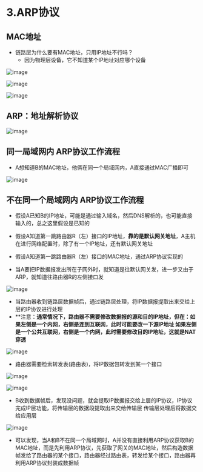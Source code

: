 # 3.ARP协议  


## MAC地址  

* 链路层为什么要有MAC地址，只用IP地址不行吗？
    * 因为物理层设备，它不知道某个IP地址对应哪个设备

![image](https://user-images.githubusercontent.com/58176267/178679891-42e1e3de-6cb9-4670-80be-58eaf9286778.png)  

![image](https://user-images.githubusercontent.com/58176267/178691219-be739072-ba1a-45fe-bc91-e98ef2697762.png)  


![image](https://user-images.githubusercontent.com/58176267/178692854-db42fd34-94f9-40a4-a099-5cc03cc7b708.png)  


## ARP：地址解析协议  

![image](https://user-images.githubusercontent.com/58176267/178693601-c8b76dbf-2015-4a7a-8a10-5a18b92bbdaa.png)  

## 同一局域网内 ARP协议工作流程  

* A想知道B的MAC地址，他俩在同一个局域网内，A直接通过MAC广播即可  

![image](https://user-images.githubusercontent.com/58176267/178917963-f34897b8-94d6-4480-b806-aac220e9b524.png)


## 不在同一个局域网内 ARP协议工作流程  

* 假设A已知B的IP地址，可能是通过输入域名，然后DNS解析的，也可能直接输入的，总之这里假设是已知的  
* 假设A知道第一跳路由器R（左）接口的IP地址，**靠的是默认网关地址**，A主机在进行网络配置时，除了有一个IP地址，还有默认网关地址  
* 假设A知道第一跳路由器R（左）接口的MAC地址，通过ARP协议实现的

* 当A要把IP数据报发出所在子网外时，就知道是往默认网关发，进一步又由于ARP，就知道往路由器R的左侧接口发


![image](https://user-images.githubusercontent.com/58176267/178919768-2cf7caf7-7cb4-4c45-8ca7-24402c373737.png)

* 当路由器收到链路层数据帧后，通过链路层处理，将IP数据报提取出来交给上层的IP协议进行处理  
* **注意：**通常情况下，路由器不需要修改数据报的源和目的IP地址，但在：如果左侧是一个内网，右侧是连到互联网，此时可能要改一下源IP地址  如果左侧是一个公共互联网，右侧是一个内网，此时需要修改目的IP地址，这就是NAT穿透**  


![image](https://user-images.githubusercontent.com/58176267/178919842-386218a6-07d0-4617-afb2-056f5ea72f3c.png)

* 路由器需要检索转发表(路由表)，将IP数据包转发到某一个接口

![image](https://user-images.githubusercontent.com/58176267/178920777-b2e3c33a-b760-47ad-8938-f79f0d4cd8b6.png)  

![image](https://user-images.githubusercontent.com/58176267/178921027-7d0d3b75-0cc8-4cf2-b05d-fb3166bd282e.png)  


* B收到数据帧后，发现没问题，就会提取IP数据报交给上层的IP协议，IP协议完成IP层功能，将传输层的数据段提取出来交给传输层  传输层处理后将数据交给应用层  

![image](https://user-images.githubusercontent.com/58176267/178921085-cf0112ff-935f-49ba-8e2d-3f0ff4549830.png)


* 可以发现，当A和B不在同一个局域网时，A并没有直接利用ARP协议获取B的MAC地址，而是先利用ARP协议，先获取了网关的MAC地址，然后构造数据帧发给了路由器的某个接口，路由器经过路由表，转发给某个接口，路由器再利用ARP协议封装成数据帧  











